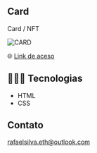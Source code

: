 ## Card
Card / NFT

![CARD](https://user-images.githubusercontent.com/113713067/201434687-6d38c730-4adf-430d-813e-68b40f772ebe.jpg)

🌐 [Link de aceso]( https://rafaelsilvaeth.github.io/Card/ )

## 👨🏻‍💻 Tecnologias 

- HTML
- CSS

## Contato

rafaelsilva.eth@outlook.com
